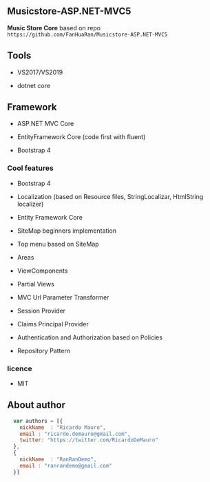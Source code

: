 ## Musicstore-ASP.NET-MVC5 ##

**Music Store Core** based on repo `https://github.com/FanHuaRan/Musicstore-ASP.NET-MVC5`

## Tools ##

* VS2017/VS2019

* dotnet core

## Framework ##

* ASP.NET MVC Core

* EntityFramework Core (code first with fluent)

* Bootstrap 4

### Cool features ###

* Bootstrap 4

* Localization (based on Resource files, StringLocalizar, HtmlString localizer)

* Entity Framework Core

* SiteMap beginners implementation

* Top menu based on SiteMap

* Areas

* ViewComponents

* Partial Views

* MVC Url Parameter Transformer

* Session Provider

* Claims Principal Provider

* Authentication and Authorization based on Policies

* Repository Pattern

### licence ###

* MIT

## About author
```javascript
  var authors = [{
    nickName  : "Ricardo Mauro",
    email : "ricardo.demauro@gmail.com",
    twitter: "https://twitter.com/RicardoDeMauro"
  },
  {
    nickName  : "RanRanDemo",
    email : "ranrandemo@gmail.com"
  }]
```
